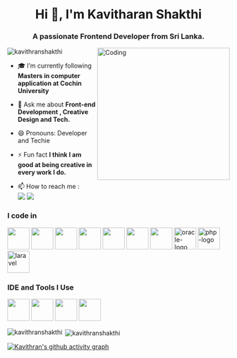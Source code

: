 <h1 align="center">Hi 👋, I'm Kavitharan Shakthi</h1>
<h3 align="center">A passionate Frontend Developer from Sri Lanka.</h3>
<img align="right" alt="Coding" width="300" src="https://cdn.dribbble.com/users/1162077/screenshots/3848914/programmer.gif">

<p align="left"> <img src="https://komarev.com/ghpvc/?username=kavithranshakthi&label=Profile%20views&color=0e75b6&style=flat" alt="kavithranshakthi" /> </p>

- 🎓 I’m currently following **Masters in computer application at Cochin University**

- 💬 Ask me about **Front-end Development , Creative Design and Tech.**

- 😄 Pronouns: Developer and Techie

- ⚡ Fun fact **I think I am good at being creative in every work I do.**

- 📫 How to reach me :
<br /> [<img src="https://img.shields.io/badge/Gmail-D14836?style=for-the-badge&logo=gmail&logoColor=white" />](kavithranshakthi@gmail.com) [<img src="https://img.shields.io/badge/LinkedIn-0077B5?style=for-the-badge&logo=linkedin&logoColor=white" />](https://www.linkedin.com/in/kavitharan-j-38620b16a/)



### I code in
<img height="50" width="50" src="https://img.icons8.com/color/48/000000/html-5.png" /> <img height="50" width="50" src="https://img.icons8.com/color/48/000000/css3.png" /> <img height="50" width="50" src="https://img.icons8.com/color/48/000000/bootstrap.png" /> <img height="50" width="50" src="https://img.icons8.com/color/48/000000/javascript.png"/> <img height="50" width="50" src="https://img.icons8.com/color/48/000000/python.png" /> <img height="50" width="50" src="https://img.icons8.com/color/48/000000/c-programming.png" /> <img height="50" width="50" src="https://img.icons8.com/color/48/000000/mysql-logo.png"/> <img width="50" height="50" src="https://img.icons8.com/color/48/oracle-logo.png" alt="oracle-logo"/> <img width="50" height="50" src="https://img.icons8.com/officel/80/php-logo.png" alt="php-logo"/> <img width="50" height="50" src="https://img.icons8.com/nolan/64/laravel.png" alt="laravel"/>




### IDE and Tools I Use
<img height="50" width="50" src="https://img.icons8.com/color/48/000000/visual-studio-code-2019.png"/> <img height="50" width="50" src="https://img.icons8.com/color/50/000000/git.png"/> <img height="50" width="50" src="https://img.icons8.com/color/48/000000/figma--v1.png"/> <img height="50" src="https://img.shields.io/badge/Adobe%20XD-FF61F6?style=for-the-badge&logo=Adobe%20XD&logoColor=white"/>


<p><img align="left" src="https://github-readme-stats.vercel.app/api/top-langs?username=kavithranshakthi&theme=dark&show_icons=true&" alt="kavithranshakthi" /></p>

<p>&nbsp;<img align="center" src="https://github-readme-stats.vercel.app/api?username=kavithranshakthi&theme=dark&show_icons=true&locale=en" alt="kavithranshakthi" /></p>

[![Kavithran's github activity graph](https://github-readme-activity-graph.vercel.app/graph?username=Kavithranshakthi&bg_color=000000&color=0ceda2&line=ff0000&point=e6e6e6&area=true&hide_border=true)](https://github.com/ashutosh00710/github-readme-activity-graph)
